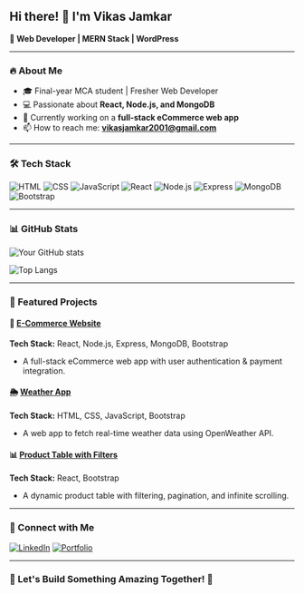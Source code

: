 ## Hi there! 👋 I'm Vikas Jamkar 
**🚀 Web Developer | MERN Stack | WordPress**

---

### 🔥 About Me
- 🎓 Final-year MCA student | Fresher Web Developer
- 💻 Passionate about **React, Node.js, and MongoDB**
- 🚀 Currently working on a **full-stack eCommerce web app**
- 📫 How to reach me: **vikasjamkar2001@gmail.com**

---

### 🛠 Tech Stack

![HTML](https://img.shields.io/badge/HTML-E34F26?style=for-the-badge&logo=html5&logoColor=white)
![CSS](https://img.shields.io/badge/CSS-1572B6?style=for-the-badge&logo=css3&logoColor=white)
![JavaScript](https://img.shields.io/badge/JavaScript-F7DF1E?style=for-the-badge&logo=javascript&logoColor=black)
![React](https://img.shields.io/badge/React-61DAFB?style=for-the-badge&logo=react&logoColor=black)
![Node.js](https://img.shields.io/badge/Node.js-43853D?style=for-the-badge&logo=node.js&logoColor=white)
![Express](https://img.shields.io/badge/Express-000000?style=for-the-badge&logo=express&logoColor=white)
![MongoDB](https://img.shields.io/badge/MongoDB-47A248?style=for-the-badge&logo=mongodb&logoColor=white)
![Bootstrap](https://img.shields.io/badge/Bootstrap-563D7C?style=for-the-badge&logo=bootstrap&logoColor=white)

---

### 📊 GitHub Stats
![Your GitHub stats](https://github-readme-stats.vercel.app/api?username=yourusername&show_icons=true&theme=dark)

![Top Langs](https://github-readme-stats.vercel.app/api/top-langs/?username=yourusername&layout=compact&theme=dark)

---

### 📂 Featured Projects
#### 🛒 [E-Commerce Website](https://github.com/yourusername/ecommerce-project)
**Tech Stack:** React, Node.js, Express, MongoDB, Bootstrap
- A full-stack eCommerce web app with user authentication & payment integration.

#### 🌦 [Weather App](https://github.com/yourusername/weather-app)
**Tech Stack:** HTML, CSS, JavaScript, Bootstrap
- A web app to fetch real-time weather data using OpenWeather API.

#### 📊 [Product Table with Filters](https://github.com/yourusername/product-table)
**Tech Stack:** React, Bootstrap
- A dynamic product table with filtering, pagination, and infinite scrolling.

---

### 🔗 Connect with Me
[![LinkedIn](https://img.shields.io/badge/LinkedIn-blue?style=for-the-badge&logo=linkedin&logoColor=white)](https://www.linkedin.com/in/vikas-jamkar/) 
[![Portfolio](https://img.shields.io/badge/Portfolio-000?style=for-the-badge&logo=web&logoColor=white)](https://vikasfolio.vercel.app/) 

---

### 🎯 Let's Build Something Amazing Together! 🚀
